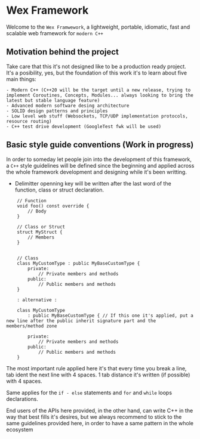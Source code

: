 # Wex Framework

Welcome to the `Wex Framwework`, a lightweight, portable, idiomatic, fast and scalable web framework for `modern C++` 

## Motivation behind the project

Take care that this it's not designed like to be a production ready project. It's a posibility, yes, but the foundation of this work it's to learn about five main things:

    - Modern C++ (C++20 will be the target until a new release, trying to implement Coroutines, Concepts, Modules... always looking to bring the latest but stable language feature)
    - Advanced modern software desing architecture
    - SOLID design patterns and principles
    - Low level web stuff (Websockets, TCP/UDP implementation protocols, resource routing)
    - C++ test drive development (GoogleTest fwk will be used)


## Basic style guide conventions (Work in progress)

In order to someday let people join into the development of this framework, a `C++` style guidelines will be defined since the beginning and applied across the whole framework development and designing while it's been writting.

 - Delimitter openning key will be written after the last word of the function, class or struct declaration. 
```
    // Function
    void foo() const override {
        // Body
    }

    // Class or Struct
    struct MyStruct {
        // Members
    }


    // Class
    class MyCustomType : public MyBaseCustomType {
        private:
            // Private members and methods
        public:
            // Public members and methods
    } 

    : alternative : 

    class MyCustomType
        : public MyBaseCustomType { // If this one it's applied, put a new line after the public inherit signature part and the members/method zone

        private:
            // Private members and methods
        public:
            // Public members and methods
    }
```

The most important rule applied here it's that every time you break a line, tab ident the next line with 4 spaces.
1 tab distance it's written (if possible) with 4 spaces.

Same applies for the `if - else` statements and `for` and `while` loops declarations.

End users of the APIs here provided, in the other hand, can write C++ in the way that best fills it's desires, but we always recommend to stick to the same guidelines provided here, in order to have a same pattern in the whole ecosystem

